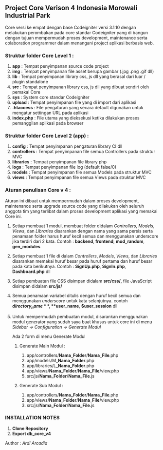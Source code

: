 ## Project Core Verison 4 Indonesia Morowali Industrial Park

Core versi ke empat dengan base Codeigniter versi 3.1.10 dengan melakukan perombakan pada core standar Codeigniter yang di bangun dengan tujuan mempermudah proses development, maintenance serta colaboration programmer dalam menangani project aplikasi berbasis web.

### Struktur folder Core Level 1 :

1.	**app**         : Tempat penyimpanan source code project
2.	**img**         : Tempat penyimpanan file asset berupa gambar (.jpg .png .gif dll)
3.	**lib**         : Tempat penyimpanan library css, js dll yang berasal dari luar / plugin standalone
4.	**src**         : Tempat penyimpanan library css, js dll yang dibuat sendiri oleh pemakai Core
5.	**sys**         : System core standar Codeigniter
6.  **upload**      : Tempat penyimpanan file yang di import dari aplikasi
7.  **.htaccess**   : File pengaturan yang secara default digunakan untuk mengatur settingan URL pada aplikasi
8. **index.php**    : File utama yang dieksekusi ketika dilakukan proses pemanggilan aplikasi pada browser

### Struktur folder Core Level 2 (app) :

1.	**config**      : Tempat penyimpanan pengaturan library CI dll
2.	**controllers** : Tempat penyimpanan file semua Controllers pada struktur MVC
3.	**libraries**   : Tempat penyimpanan file library php
4.	**logs**        : Tempat penyimpanan file log (default false/0)
5.	**models**      : Tempat penyimpanan file semua Models pada struktur MVC
6.  **views**       : Tempat penyimpanan file semua Views pada struktur MVC

### Aturan penulisan Core v 4 :
Aturan ini dibuat untuk mempermudah dalam proses development, maintenance serta upgrade source code yang dilakukan oleh seluruh anggota tim yang terlibat dalam proses development aplikasi yang memakai Core ini.

1.  Setiap membuat 1 modul, membuat folder didalam *Controllers*, *Models*, *Views*, dan *Libraries* disarankan dengan nama yang sama persis serta penamaan folder harus huruf kecil semua dan menggunakan underscore jika terdiri dari 2 kata. Contoh : **backend**, **frontend**, **mod_random**, **gen_modules**
2.  Setiap membuat 1 file di dalam *Controllers*, *Models*, *Views*, dan *Libraries* disarankan memakai huruf besar pada huruf pertama dan huruf besar pada kata berikutnya. Contoh : **SignUp.php**, **SignIn.php**, **Dashboard.php** dll
3.  Setiap pembuatan file CSS disimpan didalam **src/css/**, file JavaScript disimpan didalam **src/js/**
4.  Semua penamaan variabel ditulis dengan huruf kecil semua dan menggunakan *underscore* untuk kata selanjutnya. contoh **$directory_name**, **$user_name**, **$user_session** dll
5.  Untuk mempermudah pembuatan modul, disarankan menggunakan modul generator yang sudah saya buat khusus untuk core ini di menu *Sidebar -> Configuration -> Generate Modul*

    Ada 2 form di menu Generate Modul

    1.  Generate Main Modul :
        1. app/controllers/**Nama_Folder**/**Nama_File**.php
        2. app/models/M_**Nama_Folder**.php
        3. app/libraries/L_**Nama_Folder**.php
        4. app/views/**Nama_Folder**/**Nama_File**/view.php
        5. src/js/**Nama_Folder**/**Nama_File**.js

    2.  Generate Sub Modul :
        1. app/controllers/**Nama_Folder**/**Nama_File**.php
        2. app/views/**Nama_Folder**/**Nama_File**/view.php
        3. src/js/**Nama_Folder**/**Nama_File**.js


### INSTALLATION NOTES
1.	**Clone Repository**
2.	**Export db_core_v4**


Author : *Ardi Arcadia*